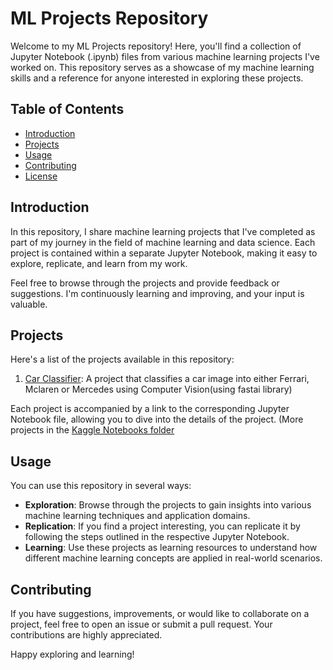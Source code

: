 # ML Projects Repository

Welcome to my ML Projects repository! Here, you'll find a collection of Jupyter Notebook (.ipynb) files from various machine learning projects I've worked on. This repository serves as a showcase of my machine learning skills and a reference for anyone interested in exploring these projects.

## Table of Contents

- [Introduction](#introduction)
- [Projects](#projects)
- [Usage](#usage)
- [Contributing](#contributing)
- [License](#license)

## Introduction

In this repository, I share machine learning projects that I've completed as part of my journey in the field of machine learning and data science. Each project is contained within a separate Jupyter Notebook, making it easy to explore, replicate, and learn from my work.

Feel free to browse through the projects and provide feedback or suggestions. I'm continuously learning and improving, and your input is valuable.

## Projects

Here's a list of the projects available in this repository:

1. [Car Classifier](car-classifier/Model/car_classifier.ipynb): A project that classifies a car image into either Ferrari, Mclaren or Mercedes using Computer Vision(using fastai library)


Each project is accompanied by a link to the corresponding Jupyter Notebook file, allowing you to dive into the details of the project.
(More projects in the [Kaggle Notebooks folder](kaggle-notebooks)

## Usage

You can use this repository in several ways:

- **Exploration**: Browse through the projects to gain insights into various machine learning techniques and application domains.
- **Replication**: If you find a project interesting, you can replicate it by following the steps outlined in the respective Jupyter Notebook.
- **Learning**: Use these projects as learning resources to understand how different machine learning concepts are applied in real-world scenarios.

## Contributing

If you have suggestions, improvements, or would like to collaborate on a project, feel free to open an issue or submit a pull request. Your contributions are highly appreciated.


Happy exploring and learning!

